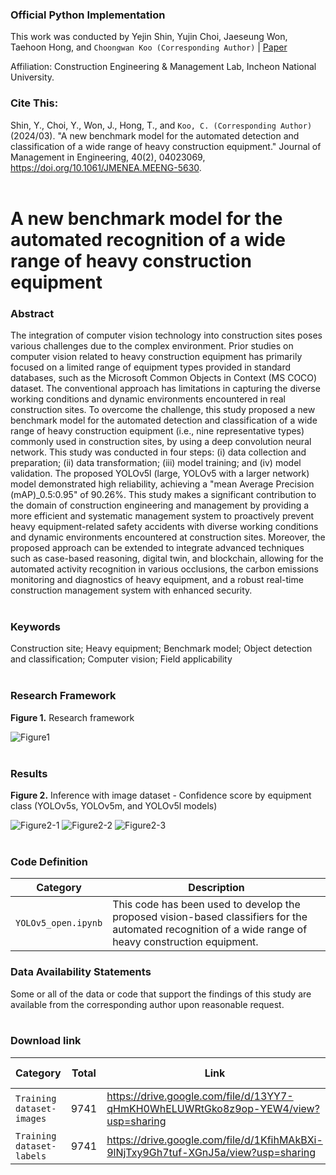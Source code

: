 ### Official Python Implementation
This work was conducted by Yejin Shin, Yujin Choi, Jaeseung Won, Taehoon Hong, and `Choongwan Koo (Corresponding Author)` | [Paper](https://doi.org/10.1061/JMENEA.MEENG-5630)

Affiliation: Construction Engineering & Management Lab, Incheon National University.

### Cite This:
Shin, Y., Choi, Y., Won, J., Hong, T., and `Koo, C. (Corresponding Author)` (2024/03). "A new benchmark model for the automated detection and classification of a wide range of heavy construction equipment." Journal of Management in Engineering, 40(2), 04023069, https://doi.org/10.1061/JMENEA.MEENG-5630. <br><br>

# A new benchmark model for the automated recognition of a wide range of heavy construction equipment

### Abstract
The integration of computer vision technology into construction sites poses various challenges due to the complex environment. Prior studies on computer vision related to heavy construction equipment has primarily focused on a limited range of equipment types provided in standard databases, such as the Microsoft Common Objects in Context (MS COCO) dataset. The conventional approach has limitations in capturing the diverse working conditions and dynamic environments encountered in real construction sites. To overcome the challenge, this study proposed a new benchmark model for the automated detection and classification of a wide range of heavy construction equipment (i.e., nine representative types) commonly used in construction sites, by using a deep convolution neural network. This study was conducted in four steps: (i) data collection and preparation; (ii) data transformation; (iii) model training; and (iv) model validation. The proposed YOLOv5l (large, YOLOv5 with a larger network) model demonstrated high reliability, achieving a "mean Average Precision (mAP)_0.5:0.95" of 90.26%. This study makes a significant contribution to the domain of construction engineering and management by providing a more efficient and systematic management system to proactively prevent heavy equipment-related safety accidents with diverse working conditions and dynamic environments encountered at construction sites. Moreover, the proposed approach can be extended to integrate advanced techniques such as case-based reasoning, digital twin, and blockchain, allowing for the automated activity recognition in various occlusions, the carbon emissions monitoring and diagnostics of heavy equipment, and a robust real-time construction management system with enhanced security. <br><br>

### Keywords
Construction site; Heavy equipment; Benchmark model; Object detection and classification; Computer vision; Field applicability <br><br>

### Research Framework
**Figure 1.** Research framework

![Figure1](https://github.com/SenseableSpace/A-new-benchmark-model-for-the-automated-recognition-of-a-wide-range-of-heavy-construction-equipment/assets/162809473/4b78e3cf-dfc8-4eb6-9a93-064f4e16c4ea) <br><br>

### Results

**Figure 2.** Inference with image dataset - Confidence score by equipment class (YOLOv5s, YOLOv5m, and YOLOv5l models)

![Figure2-1](https://github.com/SenseableSpace/A-new-benchmark-model-for-the-automated-recognition-of-a-wide-range-of-heavy-construction-equipment/assets/162809473/364f5181-c688-4a52-bb6b-99ededc990e6)
![Figure2-2](https://github.com/SenseableSpace/A-new-benchmark-model-for-the-automated-recognition-of-a-wide-range-of-heavy-construction-equipment/assets/162809473/fabdf7c6-cfa1-4140-b7d9-4b8b17bcc431)
![Figure2-3](https://github.com/SenseableSpace/A-new-benchmark-model-for-the-automated-recognition-of-a-wide-range-of-heavy-construction-equipment/assets/162809473/90db217c-715e-4d72-a044-9a18ccd6fe0d) <br><br>

### Code Definition
| Category                 | Description                                                                           |
| ------------------------ | --------------------------------------------------                                    |
| `YOLOv5_open.ipynb`      | This code has been used to develop the proposed vision-based classifiers for the automated recognition of a wide range of heavy construction equipment. |

### Data Availability Statements
Some or all of the data or code that support the findings of this study are available from the corresponding author upon reasonable request. <br><br>

### Download link
| Category                                    | Total   | Link                                                                                 | Release Date |
| ------------------------------------------- | ------- |  ----------------------------------------------------------------------------------  | ------------ |
| `Training dataset-images`                   | 9741    | https://drive.google.com/file/d/13YY7-qHmKH0WhELUWRtGko8z9op-YEW4/view?usp=sharing   | 13 Mar 2024  |
| `Training dataset-labels`                   | 9741    | https://drive.google.com/file/d/1KfihMAkBXi-9lNjTxy9Gh7tuf-XGnJ5a/view?usp=sharing   | 13 Mar 2024  |
